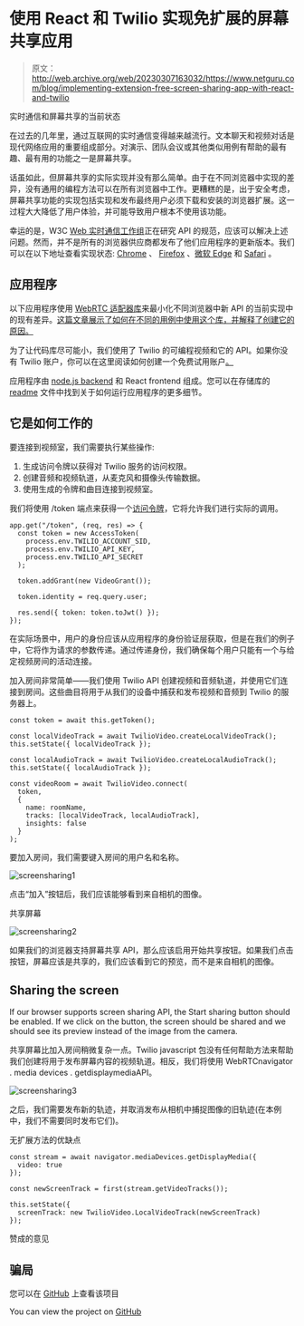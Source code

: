 # 使用 React 和 Twilio 实现免扩展的屏幕共享应用

> 原文：<http://web.archive.org/web/20230307163032/https://www.netguru.com/blog/implementing-extension-free-screen-sharing-app-with-react-and-twilio>

 实时通信和屏幕共享的当前状态

在过去的几年里，通过互联网的实时通信变得越来越流行。文本聊天和视频对话是现代网络应用的重要组成部分。对演示、团队会议或其他类似用例有帮助的最有趣、最有用的功能之一是屏幕共享。

话虽如此，但屏幕共享的实际实现并没有那么简单。由于在不同浏览器中实现的差异，没有通用的编程方法可以在所有浏览器中工作。更糟糕的是，出于安全考虑，屏幕共享功能的实现包括实现和发布最终用户必须下载和安装的浏览器扩展。这一过程大大降低了用户体验，并可能导致用户根本不使用该功能。

幸运的是，W3C [Web 实时通信工作组](http://web.archive.org/web/20221007183440/http://www.w3.org/2011/04/webrtc/)正在研究 API 的规范，应该可以解决上述问题。然而，并不是所有的浏览器供应商都发布了他们应用程序的更新版本。我们可以在以下地址查看实现状态: [Chrome](http://web.archive.org/web/20221007183440/https://bugs.chromium.org/p/chromium/issues/detail?id=326740) 、 [Firefox](http://web.archive.org/web/20221007183440/https://bugzilla.mozilla.org/show_bug.cgi?id=1321221) 、[微软 Edge](http://web.archive.org/web/20221007183440/https://blogs.windows.com/msedgedev/2018/05/02/bringing-screen-capture-to-microsoft-edge-media-capture-api/) 和 [Safari](http://web.archive.org/web/20221007183440/https://bugs.webkit.org/show_bug.cgi?id=186294) 。

## 应用程序

以下应用程序使用 [WebRTC 适配器库](http://web.archive.org/web/20221007183440/https://github.com/webrtchacks/adapter)来最小化不同浏览器中新 API 的当前实现中的现有差异。[这篇文章展示了如何在不同的用例中使用这个库，并解释了创建它的原因。](http://web.archive.org/web/20221007183440/https://blog.mozilla.org/webrtc/getdisplaymedia-now-available-in-adapter-js/)

为了让代码库尽可能小，我们使用了 Twilio 的可编程视频和它的 API。如果你没有 Twilio 账户，你可以在这里阅读如何创建一个免费试用账户[。](http://web.archive.org/web/20221007183440/https://www.twilio.com/docs/usage/tutorials/how-to-use-your-free-trial-account)

应用程序由 [node.js backend](/web/20221007183440/https://www.netguru.com/blog/node-js-backend) 和 React frontend 组成。您可以在存储库的 [readme](http://web.archive.org/web/20221007183440/https://github.com/ksocha/twilio-screensharing/blob/master/README.md) 文件中找到关于如何运行应用程序的更多细节。

## 它是如何工作的

要连接到视频室，我们需要执行某些操作:

1.  生成访问令牌以获得对 Twilio 服务的访问权限。
2.  创建音频和视频轨道，从麦克风和摄像头传输数据。
3.  使用生成的令牌和曲目连接到视频室。

我们将使用 /token 端点来获得一个[访问令牌](http://web.archive.org/web/20221007183440/https://www.twilio.com/docs/video/tutorials/user-identity-access-tokens)，它将允许我们进行实际的调用。

```
app.get("/token", (req, res) => {
  const token = new AccessToken(
    process.env.TWILIO_ACCOUNT_SID,
    process.env.TWILIO_API_KEY,
    process.env.TWILIO_API_SECRET
  );

  token.addGrant(new VideoGrant());

  token.identity = req.query.user;

  res.send({ token: token.toJwt() });
});
```

在实际场景中，用户的身份应该从应用程序的身份验证层获取，但是在我们的例子中，它将作为请求的参数传递。通过传递身份，我们确保每个用户只能有一个与给定视频房间的活动连接。

加入房间非常简单——我们使用 Twilio API 创建视频和音频轨道，并使用它们连接到房间。这些曲目将用于从我们的设备中捕获和发布视频和音频到 Twilio 的服务器上。

```
const token = await this.getToken();

const localVideoTrack = await TwilioVideo.createLocalVideoTrack();
this.setState({ localVideoTrack });

const localAudioTrack = await TwilioVideo.createLocalAudioTrack();
this.setState({ localAudioTrack });

const videoRoom = await TwilioVideo.connect(
  token,
  {
    name: roomName,
    tracks: [localVideoTrack, localAudioTrack],
    insights: false
  }
);
```

要加入房间，我们需要键入房间的用户名和名称。

![screensharing1](img/1bd5ae364eab46435943bc830b007c54.png)

点击“加入”按钮后，我们应该能够看到来自相机的图像。

共享屏幕

![screensharing2](img/2b9c9db4dfca14c0738670c4fb580067.png)

如果我们的浏览器支持屏幕共享 API，那么应该启用开始共享按钮。如果我们点击按钮，屏幕应该是共享的，我们应该看到它的预览，而不是来自相机的图像。

## Sharing the screen

If our browser supports screen sharing API, the Start sharing button should be enabled. If we click on the button, the screen should be shared and we should see its preview instead of the image from the camera.

共享屏幕比加入房间稍微复杂一点。Twilio javascript 包没有任何帮助方法来帮助我们创建将用于发布屏幕内容的视频轨道。相反，我们将使用 WebRTCnavigator . media devices . getdisplaymediaAPI。

![screensharing3](img/e32d05eee40036481f020207769ccc9c.png)

之后，我们需要发布新的轨迹，并取消发布从相机中捕捉图像的旧轨迹(在本例中，我们不需要同时发布它们)。

无扩展方法的优缺点

```
const stream = await navigator.mediaDevices.getDisplayMedia({
  video: true
});

const newScreenTrack = first(stream.getVideoTracks());

this.setState({
  screenTrack: new TwilioVideo.LocalVideoTrack(newScreenTrack)
});
```

赞成的意见

## 骗局

您可以在 [GitHub](http://web.archive.org/web/20221007183440/https://github.com/ksocha/twilio-screensharing) 上查看该项目

You can view the project on [GitHub](http://web.archive.org/web/20221007183440/https://github.com/ksocha/twilio-screensharing)